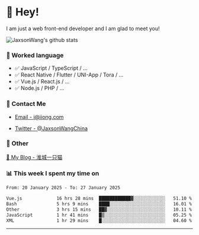 # 👋 Hey!

I am just a web front-end developer and I am glad to meet you!

![JaxsonWang's github stats](https://github-readme-stats.vercel.app/api?username=JaxsonWang&&show_icons=true&&title_color=1abc9c&&icon_color=1abc9c)


### 📝 Worked language

- ✅ JavaScript / TypeScript / ...
- ✅ React Native / Flutter / UNI-App / Tora / ...
- ✅ Vue.js / React.js / ...
- ✅ Node.js / PHP / ...

### 📮 Contact Me

- [Email - i@iiong.com](mailto:i@iiong.com)

- [Twitter - @JaxsonWangChina](https://twitter.com/JaxsonWangChina)

### 🤪 Other

[📌 My Blog - 淮城一只猫](https://iiong.com)

### 📊 This week I spent my time on

<!--START_SECTION:waka-->

```txt
From: 20 January 2025 - To: 27 January 2025

Vue.js             16 hrs 28 mins  ████████████▓░░░░░░░░░░░░   51.10 %
Bash               5 hrs 9 mins    ████░░░░░░░░░░░░░░░░░░░░░   16.01 %
Other              3 hrs 15 mins   ██▓░░░░░░░░░░░░░░░░░░░░░░   10.11 %
JavaScript         1 hr 41 mins    █▒░░░░░░░░░░░░░░░░░░░░░░░   05.25 %
XML                1 hr 29 mins    █░░░░░░░░░░░░░░░░░░░░░░░░   04.60 %
```

<!--END_SECTION:waka-->

---
